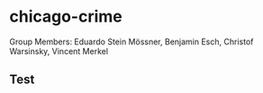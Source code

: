 # chicago-crime
Group Members: Eduardo Stein Mössner, Benjamin Esch, Christof Warsinsky, Vincent Merkel

## Test
